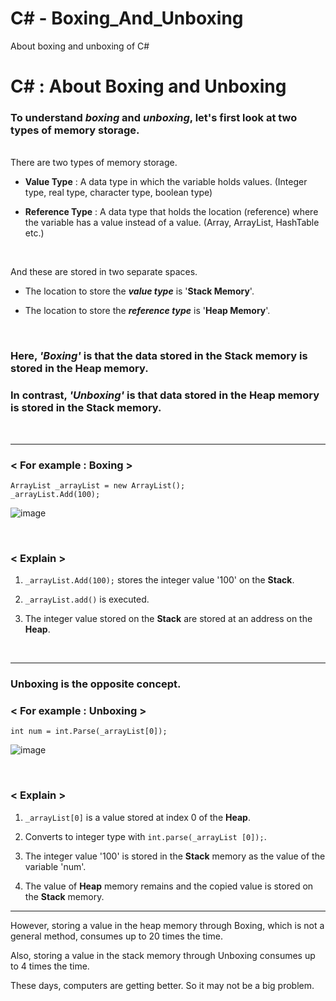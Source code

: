 # C# - Boxing_And_Unboxing
About boxing and unboxing of C#

# C# : About Boxing and Unboxing

### To understand _**boxing**_ and _**unboxing**_, let's first look at two types of memory storage.
<br>
There are two types of memory storage.

- **Value Type** : A data type in which the variable holds values.
                      (Integer type, real type, character type, boolean type)

- **Reference Type** : A data type that holds the location (reference) where the variable has a value instead of a value.
                                   (Array,  ArrayList, HashTable etc.)
<br>

And these are stored in two separate spaces.

- The location to store the _**value type**_ is '**Stack Memory**'.

- The location to store the **_reference type_** is '**Heap Memory**'.

<br>

### Here, _'Boxing'_ is that the data stored in the Stack memory is stored in the Heap memory.

### In contrast, _'Unboxing'_ is that data stored in the Heap memory is stored in the Stack memory.

<br>

---

### < For example : **Boxing** >

`ArrayList _arrayList = new ArrayList();`
<br>
`_arrayList.Add(100);`

![image](https://user-images.githubusercontent.com/80008824/116013087-ed067400-a636-11eb-9132-d42bd5cb481f.png)

<br>

### < Explain >

1.  `_arrayList.Add(100);` stores the integer value '100' on the **Stack**.

2.  `_arrayList.add()` is executed.

3.  The integer value stored on the **Stack** are stored at an address on the **Heap**.

<br>

---

### Unboxing is the opposite concept.

### < For example : **Unboxing** >

`int num = int.Parse(_arrayList[0]);`

![image](https://user-images.githubusercontent.com/80008824/116014020-c0089000-a63b-11eb-8c7a-c6d8fc8927b1.png)

<br>

### < Explain >

1. `_arrayList[0]` is a value stored at index 0 of the **Heap**.

2. Converts to integer type with `int.parse(_arrayList [0]);`.

3. The integer value '100' is stored in the **Stack** memory as the value of the variable 'num'.

4. The value of **Heap** memory remains and the copied value is stored on the **Stack** memory.

---

However, storing a value in the heap memory through Boxing, which is not a general method, consumes up to 20 times the time. 

Also, storing a value in the stack memory through Unboxing consumes up to 4 times the time.

These days, computers are getting better. So it may not be a big problem.
